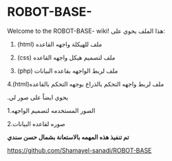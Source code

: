 # ROBOT-BASE-
 Welcome to the ROBOT-BASE- wiki!
هذا الملف يحوي على:
 1. (html) ملف للهيكلة واجهه القاعده 
 
 2. (css) ملف لتصميم هيكل واجهه القاعده
 
 3. (php) ملف لربط الواجهه بقاعده البيانات
 
 4.(html)ملف لربط واجهه التحكم بالذراع بوجهه التحكم بالقاعده 
 
 .يحوي ايضاً على صور لي

 1.الصور المستخدمه لتصميم الواجهه
 
 2.صوره لقاعده البيانات 

**تم تنفيذ هذه المهمه بالاستعانة بشمال حسن سندي** 
 
 https://github.com/Shamayel-sanadi/ROBOT-BASE
